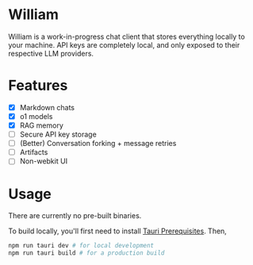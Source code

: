 # William

William is a work-in-progress chat client that stores everything locally to your machine. API keys are completely local,
and only exposed to their respective LLM providers.

# Features

- [x] Markdown chats
- [x] o1 models
- [x] RAG memory
- [ ] Secure API key storage
- [ ] (Better) Conversation forking + message retries
- [ ] Artifacts
- [ ] Non-webkit UI

# Usage

There are currently no pre-built binaries.

To build locally, you'll first need to install [Tauri Prerequisites](https://tauri.app/start/prerequisites/).
Then,
```sh
npm run tauri dev # for local development
npm run tauri build # for a production build
```
